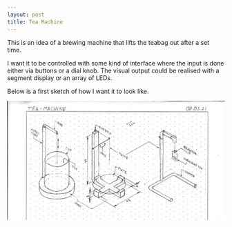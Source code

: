 ```yaml
---
layout: post
title: Tea Machine
---
```

This is an idea of a brewing machine that lifts the teabag out after a set time.

I want it to be controlled with some kind of interface where the input is done either via buttons or a dial knob.
The visual output could be realised with a segment display or an array of LEDs.

Below is a first sketch of how I want it to look like.

![Tea Machine Sketch](/assets/images/tea-machine-sketch.png)
